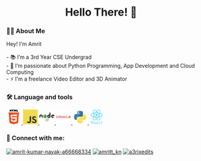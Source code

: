 
<h1 align="center">Hello There! 👋</h1>

<h3 align="left">👩‍💻  About Me</h3>

<p align="left">Hey! I'm Amrit<br><br>- 📚 I’m a 3rd Year CSE Undergrad<br>- 🔭 I’m passionate about Python Programming, App Development and Cloud Computing<br>- ⚡ I'm a freelance Video Editor and 3D Animator</p>

<h3 align="left">🛠 Language and tools</h3>

<p align="left"> <a href="https://www.w3.org/html/" target="_blank" rel="noreferrer"> <img src="https://raw.githubusercontent.com/devicons/devicon/master/icons/html5/html5-original-wordmark.svg" alt="html5" width="40" height="40"/> </a> <a href="https://developer.mozilla.org/en-US/docs/Web/JavaScript" target="_blank" rel="noreferrer"> <img src="https://raw.githubusercontent.com/devicons/devicon/master/icons/javascript/javascript-original.svg" alt="javascript" width="40" height="40"/> </a> <a href="https://nodejs.org" target="_blank" rel="noreferrer"> <img src="https://raw.githubusercontent.com/devicons/devicon/master/icons/nodejs/nodejs-original-wordmark.svg" alt="nodejs" width="40" height="40"/> </a> <a href="https://www.oracle.com/" target="_blank" rel="noreferrer"> <img src="https://raw.githubusercontent.com/devicons/devicon/master/icons/oracle/oracle-original.svg" alt="oracle" width="40" height="40"/> </a> <a href="https://www.python.org" target="_blank" rel="noreferrer"> <img src="https://raw.githubusercontent.com/devicons/devicon/master/icons/python/python-original.svg" alt="python" width="40" height="40"/> </a> <a href="https://reactjs.org/" target="_blank" rel="noreferrer"> <img src="https://raw.githubusercontent.com/devicons/devicon/master/icons/react/react-original-wordmark.svg" alt="react" width="40" height="40"/> </a> </p>

<h3 align="left">💬 Connect with me:</h3>
<p align="left">
<a href="https://linkedin.com/in/amritkn2244" target="blank"><img align="center" src="https://raw.githubusercontent.com/rahuldkjain/github-profile-readme-generator/master/src/images/icons/Social/linked-in-alt.svg" alt="amrit-kumar-nayak-a66668334" height="30" width="40" /></a>
<a href="https://instagram.com/amritt_kn" target="blank"><img align="center" src="https://raw.githubusercontent.com/rahuldkjain/github-profile-readme-generator/master/src/images/icons/Social/instagram.svg" alt="amritt_kn" height="30" width="40" /></a>
<a href="https://www.youtube.com/c/a3rixedits" target="blank"><img align="center" src="https://raw.githubusercontent.com/rahuldkjain/github-profile-readme-generator/master/src/images/icons/Social/youtube.svg" alt="a3rixedits" height="30" width="40" /></a>
</p>
